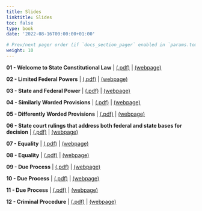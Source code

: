 ```yaml
---
title: Slides
linktitle: Slides
toc: false
type: book
date: '2022-08-16T00:00:00+01:00'

# Prev/next pager order (if `docs_section_pager` enabled in `params.toml`)
weight: 10
---
```


**01 - Welcome to State Constitutional Law** | [(.pdf)](/../../stateconlaw2024-material/slides/01-welcome.pdf) | [(webpage)](/../../stateconlaw2024-material/slides/s01-welcome)

**02 - Limited Federal Powers** | [(.pdf)](/../../stateconlaw2024-material/slides/02-federal-power.pdf) | [(webpage)](/../../stateconlaw2024-material/slides/s02-federal-power)

**03 - State and Federal Power** | [(.pdf)](/../../stateconlaw2024-material/slides/03-fed-state-power.pdf) | [(webpage)](/../../stateconlaw2024-material/slides/s03-fed-state-power)

**04 - Similarly Worded Provisions** | [(.pdf)](/../../stateconlaw2024-material/slides/04-interp.pdf) | [(webpage)](/../../stateconlaw2024-material/slides/s04-interp)

**05 - Differently Worded Provisions** | [(.pdf)](/../../stateconlaw2024-material/slides/05-interp.pdf) | [(webpage)](/../../stateconlaw2024-material/slides/s05-interp)

**06 - State court rulings that address both federal and state bases for decision** | [(.pdf)](/../../stateconlaw2024-material/slides/06-interp.pdf) | [(webpage)](/../../stateconlaw2024-material/slides/s06-interp)

**07 - Equality** | [(.pdf)](/../../stateconlaw2024-material/slides/07-equality.pdf) | [(webpage)](/../../stateconlaw2024-material/slides/s07-equality)

**08 - Equality** | [(.pdf)](/../../stateconlaw2024-material/slides/08-equality.pdf) | [(webpage)](/../../stateconlaw2024-material/slides/s08-equality)

**09 - Due Process** | [(.pdf)](/../../stateconlaw2024-material/slides/09-due-process.pdf) | [(webpage)](/../../stateconlaw2024-material/slides/s09-due-process)

**10 - Due Process** | [(.pdf)](/../../stateconlaw2024-material/slides/10-due-process.pdf) | [(webpage)](/../../stateconlaw2024-material/slides/s10-due-process)

**11 - Due Process** | [(.pdf)](/../../stateconlaw2024-material/slides/11-due-process.pdf) | [(webpage)](/../../stateconlaw2024-material/slides/s11-due-process)

**12 - Criminal Procedure** | [(.pdf)](/../../stateconlaw2024-material/slides/12-crim-pro.pdf) | [(webpage)](/../../stateconlaw2024-material/slides/s12-crim-pro)